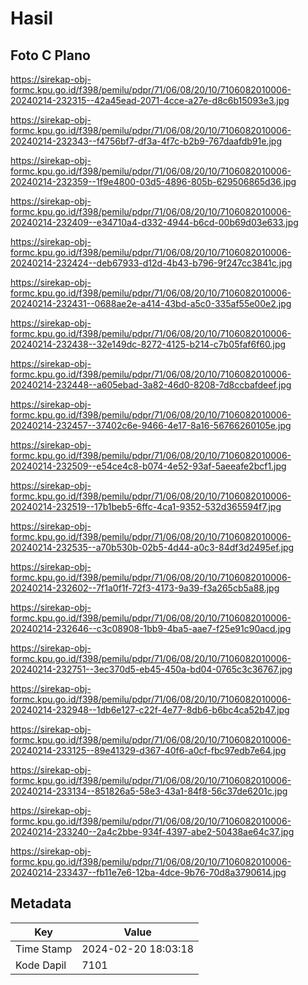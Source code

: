 # Hasil

## Foto C Plano

https://sirekap-obj-formc.kpu.go.id/f398/pemilu/pdpr/71/06/08/20/10/7106082010006-20240214-232315--42a45ead-2071-4cce-a27e-d8c6b15093e3.jpg

https://sirekap-obj-formc.kpu.go.id/f398/pemilu/pdpr/71/06/08/20/10/7106082010006-20240214-232343--f4756bf7-df3a-4f7c-b2b9-767daafdb91e.jpg

https://sirekap-obj-formc.kpu.go.id/f398/pemilu/pdpr/71/06/08/20/10/7106082010006-20240214-232359--1f9e4800-03d5-4896-805b-629506865d36.jpg

https://sirekap-obj-formc.kpu.go.id/f398/pemilu/pdpr/71/06/08/20/10/7106082010006-20240214-232409--e34710a4-d332-4944-b6cd-00b69d03e633.jpg

https://sirekap-obj-formc.kpu.go.id/f398/pemilu/pdpr/71/06/08/20/10/7106082010006-20240214-232424--deb67933-d12d-4b43-b796-9f247cc3841c.jpg

https://sirekap-obj-formc.kpu.go.id/f398/pemilu/pdpr/71/06/08/20/10/7106082010006-20240214-232431--0688ae2e-a414-43bd-a5c0-335af55e00e2.jpg

https://sirekap-obj-formc.kpu.go.id/f398/pemilu/pdpr/71/06/08/20/10/7106082010006-20240214-232438--32e149dc-8272-4125-b214-c7b05faf6f60.jpg

https://sirekap-obj-formc.kpu.go.id/f398/pemilu/pdpr/71/06/08/20/10/7106082010006-20240214-232448--a605ebad-3a82-46d0-8208-7d8ccbafdeef.jpg

https://sirekap-obj-formc.kpu.go.id/f398/pemilu/pdpr/71/06/08/20/10/7106082010006-20240214-232457--37402c6e-9466-4e17-8a16-56766260105e.jpg

https://sirekap-obj-formc.kpu.go.id/f398/pemilu/pdpr/71/06/08/20/10/7106082010006-20240214-232509--e54ce4c8-b074-4e52-93af-5aeeafe2bcf1.jpg

https://sirekap-obj-formc.kpu.go.id/f398/pemilu/pdpr/71/06/08/20/10/7106082010006-20240214-232519--17b1beb5-6ffc-4ca1-9352-532d365594f7.jpg

https://sirekap-obj-formc.kpu.go.id/f398/pemilu/pdpr/71/06/08/20/10/7106082010006-20240214-232535--a70b530b-02b5-4d44-a0c3-84df3d2495ef.jpg

https://sirekap-obj-formc.kpu.go.id/f398/pemilu/pdpr/71/06/08/20/10/7106082010006-20240214-232602--7f1a0f1f-72f3-4173-9a39-f3a265cb5a88.jpg

https://sirekap-obj-formc.kpu.go.id/f398/pemilu/pdpr/71/06/08/20/10/7106082010006-20240214-232646--c3c08908-1bb9-4ba5-aae7-f25e91c90acd.jpg

https://sirekap-obj-formc.kpu.go.id/f398/pemilu/pdpr/71/06/08/20/10/7106082010006-20240214-232751--3ec370d5-eb45-450a-bd04-0765c3c36767.jpg

https://sirekap-obj-formc.kpu.go.id/f398/pemilu/pdpr/71/06/08/20/10/7106082010006-20240214-232948--1db6e127-c22f-4e77-8db6-b6bc4ca52b47.jpg

https://sirekap-obj-formc.kpu.go.id/f398/pemilu/pdpr/71/06/08/20/10/7106082010006-20240214-233125--89e41329-d367-40f6-a0cf-fbc97edb7e64.jpg

https://sirekap-obj-formc.kpu.go.id/f398/pemilu/pdpr/71/06/08/20/10/7106082010006-20240214-233134--851826a5-58e3-43a1-84f8-56c37de6201c.jpg

https://sirekap-obj-formc.kpu.go.id/f398/pemilu/pdpr/71/06/08/20/10/7106082010006-20240214-233240--2a4c2bbe-934f-4397-abe2-50438ae64c37.jpg

https://sirekap-obj-formc.kpu.go.id/f398/pemilu/pdpr/71/06/08/20/10/7106082010006-20240214-233437--fb11e7e6-12ba-4dce-9b76-70d8a3790614.jpg


## Metadata

| Key        | Value               |
| ---------- | ------------------- |
| Time Stamp | 2024-02-20 18:03:18 |
| Kode Dapil | 7101                |



